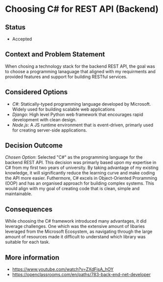 # Choosing C# for REST API (Backend)

## Status 
- Accepted

## Context and Problem Statement 
When chosing a technology stack for the backend REST API, the goal was to choose a programming lanaguage that aligned with my requirments and provided features and support for building RESTful services. 

## Considered Options
- _C#_: Statically-typed programming language developed by Microsoft. Widely used for building scalable web applications
- _Django_: High level Python web framework that encourages rapid development with clean design. 
- _Node.js_: A JS runtime environment that is event-driven, primarly used for creating server-side applications.

## Decision Outcome 
_Chosen Option_: Selected "C#" as the programming language for the backend REST API. This decision was primarly based upon my expertise in C# from my first two years of university. By taking advantage of my existing knowledge, it will significantly reduce the learning curve and make coding the API more easier. Futhermore, C# excels in Object-Oriented Proramming (OOP) and has an organised approach for building complex systems. This would align with my goal of creating code that is clean, simple and maintainable.

## Consequences
While choosing the C# framework introduced many advantages, it did leverage challenges. One which was the extensive amount of libaries leveraged from the Microsoft Ecosystem, as navigating through the large amount of resources made it difficult to understand which library was suitable for each task.

## More information 
- https://www.youtube.com/watch?v=ZXdFisA_hOY
- https://openclassrooms.com/en/paths/783-back-end-net-developer
